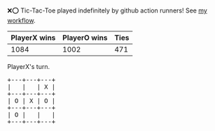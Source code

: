 :x::o: Tic-Tac-Toe played indefinitely by github action runners! See [my workflow](.github/workflows/play.yaml).

|PlayerX wins|PlayerO wins|Ties|
|-|-|-|
|1084|1002|471|

PlayerX's turn.

<pre>
+---+---+---+
|   |   | X |
+---+---+---+
| O | X | O |
+---+---+---+
| O |   |   |
+---+---+---+
</pre>